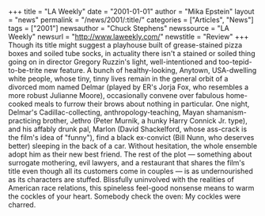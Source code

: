 +++
title = "LA Weekly"
date = "2001-01-01"
author = "Mika Epstein"
layout = "news"
permalink = "/news/2001/:title/"
categories = ["Articles", "News"]
tags = ["2001"]
newsauthor = "Chuck Stephens"
newssource = "LA Weekly"
newsurl = "http://www.laweekly.com/"
newstitle = "Review"
+++
Though its title might suggest a playhouse built of grease-stained pizza boxes and soiled tube socks, in actuality there isn't a stained or soiled thing going on in director Gregory Ruzzin's light, well-intentioned and too-tepid-to-be-trite new feature. A bunch of healthy-looking, Anytown, USA-dwelling white people, whose tiny, tinny lives remain in the general orbit of a divorced mom named Delmar (played by ER's Jorja Fox, who resembles a more robust Julianne Moore), occasionally convene over fabulous home-cooked meals to furrow their brows about nothing in particular. One night, Delmar's Cadillac-collecting, anthropology-teaching, Mayan shamanism-practicing brother, Jethro (Peter Murnik, a hunky Harry Connick Jr. type), and his affably drunk pal, Marlon (David Shackelford, whose ass-crack is the film's idea of "funny"), find a black ex-convict (Bill Nunn, who deserves better) sleeping in the back of a car. Without hesitation, the whole ensemble adopt him as their new best friend. The rest of the plot &#8212; something about surrogate mothering, evil lawyers, and a restaurant that shares the film's title even though all its customers come in couples &#8212; is as undernourished as its characters are stuffed. Blissfully uninvolved with the realities of American race relations, this spineless feel-good nonsense means to warm the cockles of your heart. Somebody check the oven: My cockles were charred.  
